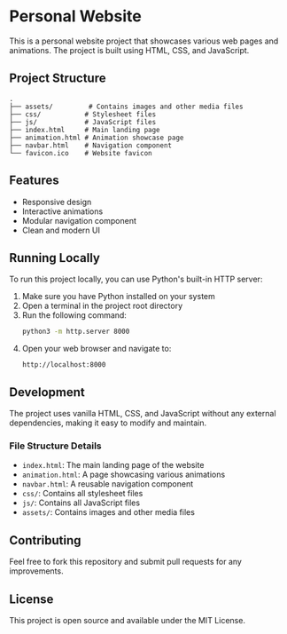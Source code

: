 # Personal Website

This is a personal website project that showcases various web pages and animations. The project is built using HTML, CSS, and JavaScript.

## Project Structure

```
.
├── assets/         # Contains images and other media files
├── css/           # Stylesheet files
├── js/            # JavaScript files
├── index.html     # Main landing page
├── animation.html # Animation showcase page
├── navbar.html    # Navigation component
└── favicon.ico    # Website favicon
```

## Features

- Responsive design
- Interactive animations
- Modular navigation component
- Clean and modern UI

## Running Locally

To run this project locally, you can use Python's built-in HTTP server:

1. Make sure you have Python installed on your system
2. Open a terminal in the project root directory
3. Run the following command:
   ```bash
   python3 -m http.server 8000
   ```
4. Open your web browser and navigate to:
   ```
   http://localhost:8000
   ```

## Development

The project uses vanilla HTML, CSS, and JavaScript without any external dependencies, making it easy to modify and maintain.

### File Structure Details

- `index.html`: The main landing page of the website
- `animation.html`: A page showcasing various animations
- `navbar.html`: A reusable navigation component
- `css/`: Contains all stylesheet files
- `js/`: Contains all JavaScript files
- `assets/`: Contains images and other media files

## Contributing

Feel free to fork this repository and submit pull requests for any improvements.

## License

This project is open source and available under the MIT License. 